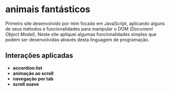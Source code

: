 # animais fantásticos
 
Primeiro site desenvolvido por mim focado em JavaScript, aplicando alguns de seus métodos e funcionalidades para manipular o DOM *(Document Object Model)*. Neste site apliquei algumas funcionalidades simples que podem ser desenvolvidas através desta linguagem de programação.

## Interações aplicadas
- **accordion list**
- **animação ao scroll**
- **navegação por tab** 
- **scroll suave**